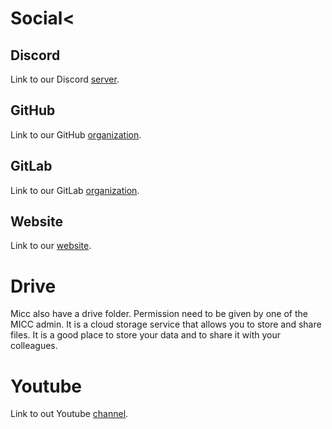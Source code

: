 # Social<

## Discord
Link to our Discord [server](https://discord.gg/rRFfFRvs).

## GitHub
Link to our GitHub [organization](https://github.com/miccunifi).

## GitLab
Link to our GitLab [organization](https://gitlab.com/micc).

## Website
Link to our [website](https://www.micc.unifi.it).

# Drive 
Micc also have a drive folder. Permission need to be given by one of the MICC admin. It is a cloud storage service that allows you to store and share files. It is a good place to store your data and to share it with your colleagues.

# Youtube
Link to out Youtube [channel](https://www.youtube.com/channel/UCdOo1dFqyWc3RFtC5AWRtpA).